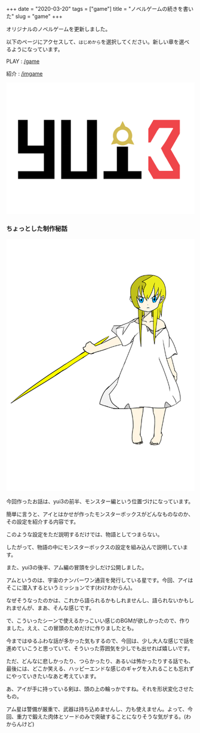 +++
date = "2020-03-20"
tags = ["game"]
title = "ノベルゲームの続きを書いた"
slug = "game"
+++

オリジナルのノベルゲームを更新しました。

以下のページにアクセスして、`はじめから`を選択してください。新しい章を選べるようになっています。

PLAY : [/game](/game)

紹介 : [/imgame](/imgame)

![](/img/game/logo3.png)

### ちょっとした制作秘話

![](/img/game/c_yui_zen_ken.png)

今回作ったお話は、yui3の前半、モンスター編という位置づけになっています。

簡単に言うと、アイとはかせが作ったモンスターボックスがどんなものなのか、その設定を紹介する内容です。

このような設定をただ説明するだけでは、物語としてつまらない。

したがって、物語の中にモンスターボックスの設定を組み込んで説明しています。

また、yui3の後半、アム編の冒頭を少しだけ公開しました。

アムというのは、宇宙のナンバーワン通貨を発行している星です。今回、アイはそこに潜入するというミッションです(わけわからん)。

なぜそうなったのかは、これから語られるかもしれませんし、語られないかもしれませんが、まあ、そんな感じです。

で、こういったシーンで使えるかっこいい感じのBGMが欲しかったので、作りました。ええ、この冒頭のためだけに作りましたとも。

今まではゆるふわな話が多かった気もするので、今回は、少し大人な感じで話を進めていこうと思っていて、そういった雰囲気を少しでも出せれば嬉しいです。

ただ、どんなに悲しかったり、つらかったり、あるいは怖かったりする話でも、最後には、どこか笑える、ハッピーエンドな感じのギャグを入れることも忘れずにやっていきたいなあと考えています。

あ、アイが手に持っている剣は、頭の上の輪っかですね。それを形状変化させたもの。

アム星は警備が厳重で、武器は持ち込めませんし、力も使えません。よって、今回、重力で鍛えた肉体とソードのみで突破することになりそうな気がする。(わからんけど)

